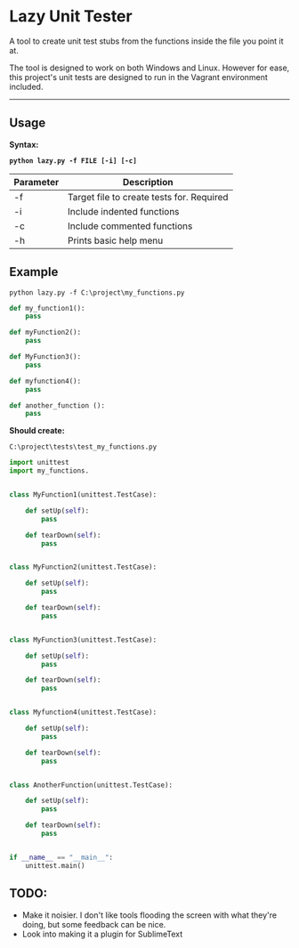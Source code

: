 # Lazy Unit Tester
A tool to create unit test stubs from the functions inside the file you point it at.

The tool is designed to work on both Windows and Linux. However for ease, this project's unit tests are designed to run in the Vagrant environment included.


 ---


## Usage
**Syntax:**

**`python lazy.py -f FILE [-i] [-c]`**

| Parameter | Description |
------------|--------------
| -f        | Target file to create tests for. Required    |
| -i        | Include indented functions                   |
| -c        | Include commented functions                  |
| -h        | Prints basic help menu                       |



## Example

`python lazy.py -f C:\project\my_functions.py`
```python
def my_function1():
    pass

def myFunction2():
    pass

def MyFunction3():
    pass

def myfunction4():
    pass

def another_function ():
    pass

```
**Should create:**

`C:\project\tests\test_my_functions.py`
```python
import unittest
import my_functions.


class MyFunction1(unittest.TestCase):

    def setUp(self):
        pass

    def tearDown(self):
        pass


class MyFunction2(unittest.TestCase):

    def setUp(self):
        pass

    def tearDown(self):
        pass


class MyFunction3(unittest.TestCase):

    def setUp(self):
        pass

    def tearDown(self):
        pass


class Myfunction4(unittest.TestCase):

    def setUp(self):
        pass

    def tearDown(self):
        pass


class AnotherFunction(unittest.TestCase):

    def setUp(self):
        pass

    def tearDown(self):
        pass


if __name__ == "__main__":
    unittest.main()

```


## TODO:
+ Make it noisier. I don't like tools flooding the screen with what they're doing, but some feedback can be nice.
+ Look into making it a plugin for SublimeText